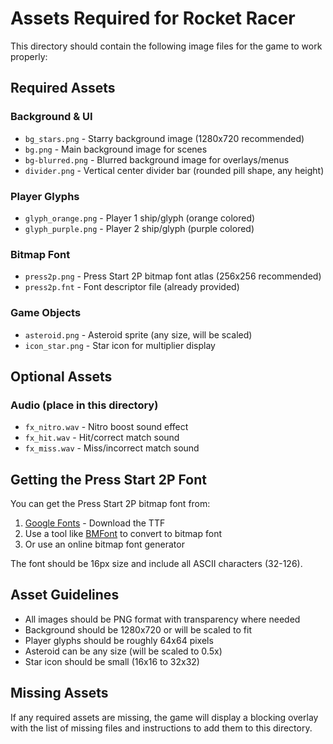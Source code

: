 # Assets Required for Rocket Racer

This directory should contain the following image files for the game to work properly:

## Required Assets

### Background & UI
- `bg_stars.png` - Starry background image (1280x720 recommended)
- `bg.png` - Main background image for scenes
- `bg-blurred.png` - Blurred background image for overlays/menus
- `divider.png` - Vertical center divider bar (rounded pill shape, any height)

### Player Glyphs
- `glyph_orange.png` - Player 1 ship/glyph (orange colored)
- `glyph_purple.png` - Player 2 ship/glyph (purple colored)

### Bitmap Font
- `press2p.png` - Press Start 2P bitmap font atlas (256x256 recommended)
- `press2p.fnt` - Font descriptor file (already provided)

### Game Objects
- `asteroid.png` - Asteroid sprite (any size, will be scaled)
- `icon_star.png` - Star icon for multiplier display

## Optional Assets

### Audio (place in this directory)
- `fx_nitro.wav` - Nitro boost sound effect
- `fx_hit.wav` - Hit/correct match sound
- `fx_miss.wav` - Miss/incorrect match sound

## Getting the Press Start 2P Font

You can get the Press Start 2P bitmap font from:
1. [Google Fonts](https://fonts.google.com/specimen/Press+Start+2P) - Download the TTF
2. Use a tool like [BMFont](http://www.angelcode.com/products/bmfont/) to convert to bitmap font
3. Or use an online bitmap font generator

The font should be 16px size and include all ASCII characters (32-126).

## Asset Guidelines

- All images should be PNG format with transparency where needed
- Background should be 1280x720 or will be scaled to fit
- Player glyphs should be roughly 64x64 pixels
- Asteroid can be any size (will be scaled to 0.5x)
- Star icon should be small (16x16 to 32x32)

## Missing Assets

If any required assets are missing, the game will display a blocking overlay with the list of missing files and instructions to add them to this directory.
